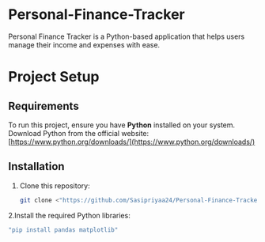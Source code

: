 # Personal-Finance-Tracker
Personal Finance Tracker is a Python-based application that helps users manage their income and expenses with ease.
# Project Setup

## Requirements
To run this project, ensure you have **Python** installed on your system.  
Download Python from the official website: [https://www.python.org/downloads/](https://www.python.org/downloads/)

## Installation
1. Clone this repository:
   ```bash
   git clone <"https://github.com/Sasipriyaa24/Personal-Finance-Tracker">

2.Install the required Python libraries:
 ```bash
"pip install pandas matplotlib"


